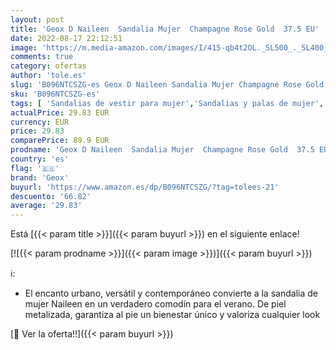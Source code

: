 ```yaml
---
layout: post
title: 'Geox D Naileen  Sandalia Mujer  Champagne Rose Gold  37.5 EU'
date: 2022-08-17 22:12:51
image: 'https://m.media-amazon.com/images/I/415-qb4t2OL._SL500_._SL400_.jpg'
comments: true
category: ofertas
author: 'tole.es'
slug: 'B096NTCSZG-es Geox D Naileen Sandalia Mujer Champagne Rose Gold 37.5 EU'
sku: 'B096NTCSZG-es'
tags: [ 'Sandalias de vestir para mujer','Sandalias y palas de mujer','Zapatos','Zapatos para mujer','Zapatos y complementos','geox','sandalia','🇪🇸', ]
actualPrice: 29.83 EUR
currency: EUR
price: 29.83
comparePrice: 89.9 EUR
prodname: 'Geox D Naileen  Sandalia Mujer  Champagne Rose Gold  37.5 EU'
country: 'es'
flag: '🇪🇸'
brand: 'Geox'
buyurl: 'https://www.amazon.es/dp/B096NTCSZG/?tag=tolees-21'
descuento: '66.82'
average: '29.83'
---
```


Está [{{< param title >}}]({{< param buyurl >}}) en el siguiente enlace!

[![{{< param prodname >}}]({{< param image >}})]({{< param buyurl >}})

ℹ️:

- El encanto urbano, versátil y contemporáneo convierte a la sandalia de mujer Naileen en un verdadero comodín para el verano. De piel metalizada, garantiza al pie un bienestar único y valoriza cualquier look

[🛒 Ver la oferta!!]({{< param buyurl >}})
